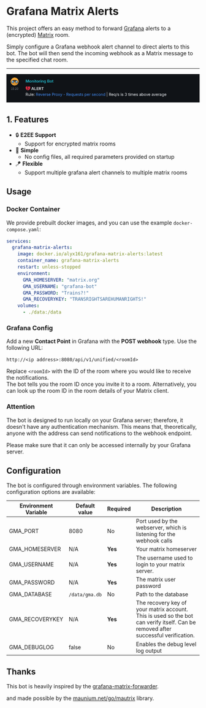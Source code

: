 # Grafana Matrix Alerts

This project offers an easy method to forward [Grafana](https://grafana.com) alerts to a (encrypted) [Matrix](https://matrix.org) room.

Simply configure a Grafana webhook alert channel to direct alerts to this bot. The bot will then send the incoming webhook as a Matrix message to the specified chat room.

---

![screenshot of matrix alert message](_README/screenshot.png)

## 1. Features

* 🔒️ **E2EE Support**
    * Support for encrypted matrix rooms
* 📎 **Simple**
    * No config files, all required parameters provided on startup
* 🪁 **Flexible**
    * Support multiple grafana alert channels to multiple matrix rooms

## Usage

### Docker Container

We provide prebuilt docker images, and you can use the example `docker-compose.yaml`:

``` yaml
services:
  grafana-matrix-alerts:
    image: docker.io/alyx161/grafana-matrix-alerts:latest
    container_name: grafana-matrix-alerts
    restart: unless-stopped
    environment:
      GMA_HOMESERVER: "matrix.org"
      GMA_USERNAME: "grafana-bot"
      GMA_PASSWORD: "Trains?!"
      GMA_RECOVERYKEY: "TRANSRIGHTSAREHUMANRIGHTS!"
    volumes:
      - ./data:/data

```

### Grafana Config

Add a new **Contact Point** in Grafana with the **POST webhook** type. Use the following URL:
```
http://<ip address>:8080/api/v1/unified/<roomId>
```

Replace `<roomId>` with the ID of the room where you would like to receive the notifications.  
The bot tells you the room ID once you invite it to a room. Alternatively, you can look up the room ID in the room details of your Matrix client.


### Attention
The bot is designed to run locally on your Grafana server; therefore, it doesn't have any authentication mechanism. This means that, theoretically, anyone with the address can send notifications to the webhook endpoint.

Please make sure that it can only be accessed internally by your Grafana server.

## Configuration

The bot is configured through environment variables. The following configuration options are available:


| Environment Variable | Default value  | Required | Description                                                                                                                       |
|----------------------|----------------|----------|-----------------------------------------------------------------------------------------------------------------------------------|
| GMA_PORT             | 8080           | No       | Port used by the webserver, which is listening for the webhook calls                                                              |
| GMA_HOMESERVER       | N/A            | **Yes**  | Your matrix homeserver                                                                                                            |
| GMA_USERNAME         | N/A            | **Yes**  | The username used to login to your matrix server.                                                                                 |
| GMA_PASSWORD         | N/A            | **Yes**  | The matrix user password                                                                                                          |
| GMA_DATABASE         | `/data/gma.db` | No       | Path to the database                                                                                                              |
| GMA_RECOVERYKEY      | N/A            | **Yes**  | The recovery key of your matrix account. This is used so the bot can verify itself. Can be removed after successful verification. |
| GMA_DEBUGLOG         | false          | No       | Enables the debug level log output                                                                                                |



## Thanks

This bot is heavily inspired by the [grafana-matrix-forwarder](https://gitlab.com/hctrdev/grafana-matrix-forwarder).

and made possible by the [maunium.net/go/mautrix](https://maunium.net/go/mautrix/) library.
